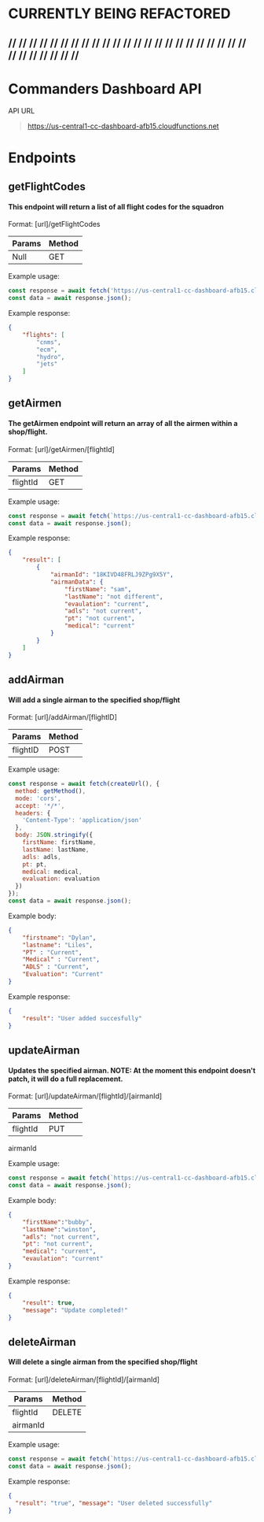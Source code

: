 # CURRENTLY BEING REFACTORED

## // // // // // // // // // // // // // // // // // // // // // // // // // // // // // //

# Commanders Dashboard API

API URL
> https://us-central1-cc-dashboard-afb15.cloudfunctions.net

# Endpoints

## getFlightCodes

#### This endpoint will return a list of all flight codes for the squadron

Format:
[url]/getFlightCodes

Params|Method
------|------
Null | GET

Example usage:
```javascript
const response = await fetch('https://us-central1-cc-dashboard-afb15.cloudfunctions.net/getFlightCodes');
const data = await response.json();
```

Example response:
```json
{
    "flights": [
        "cnms",
        "ecm",
        "hydro",
        "jets"
    ]
}
```

## getAirmen

#### The getAirmen endpoint will return an array of all the airmen within a shop/flight. 

Format:
[url]/getAirmen/[flightId]

Params | Method
-------|-------
flightId | GET

Example usage:
```javascript
const response = await fetch(`https://us-central1-cc-dashboard-afb15.cloudfunctions.net/getAirmen/${code}`);
const data = await response.json();
```

Example response:
```json
{
    "result": [
        {
            "airmanId": "18KIVD48FRLJ9ZPg9X5Y",
            "airmanData": {
                "firstName": "sam",
                "lastName": "not different",
                "evaulation": "current",
                "adls": "not current",
                "pt": "not current",
                "medical": "current"
            }
        }
    ]
}
```

## addAirman

#### Will add a single airman to the specified shop/flight

Format:
[url]/addAirman/[flightID]

Params | Method
-------|-------
flightID | POST

Example usage:
```javascript
const response = await fetch(createUrl(), {
  method: getMethod(),
  mode: 'cors',
  accept: '*/*',
  headers: {
    'Content-Type': 'application/json'
  },
  body: JSON.stringify({
    firstName: firstName,
    lastName: lastName,
    adls: adls,
    pt: pt,
    medical: medical,
    evaluation: evaluation
  })
});
const data = await response.json();
```

Example body:
```json
{
    "firstname": "Dylan",
    "lastname": "Liles",
    "PT" : "Current",
    "Medical" : "Current",
    "ADLS" : "Current",
    "Evaluation": "Current"
}
```

Example response:
```json
{
    "result": "User added succesfully"
}
```

## updateAirman

#### Updates the specified airman. NOTE: At the moment this endpoint doesn't patch, it will do a full replacement.

Format: [url]/updateAirman/[flightId]/[airmanId]

Params | Method
-------|--------
flightId | PUT
airmanId

Example usage:
```javascript
const response = await fetch(`https://us-central1-cc-dashboard-afb15.cloudfunctions.net/updateAirman/${flightId}/${airmanId}`, { method: 'PUT' } );
const data = await response.json();
```

Example body:
```json
{
    "firstName":"bubby",
    "lastName":"winston",
    "adls": "not current",
    "pt": "not current",
    "medical": "current",
    "evaulation": "current"
}
```

Example response:
```json
{
    "result": true,
    "message": "Update completed!"
}
```

## deleteAirman

#### Will delete a single airman from the specified shop/flight

Format: [url]/deleteAirman/[flightId]/[airmanId]

Params | Method
-------|-------
flightId | DELETE
airmanId |

Example usage:
```javascript
const response = await fetch(`https://us-central1-cc-dashboard-afb15.cloudfunctions.net/deleteAirman/${flightId}/${airmanId}`, { method: 'DELETE' } );
const data = await response.json();
```

Example response:
```json
{ 
  "result": "true", "message": "User deleted successfully"
}
```
